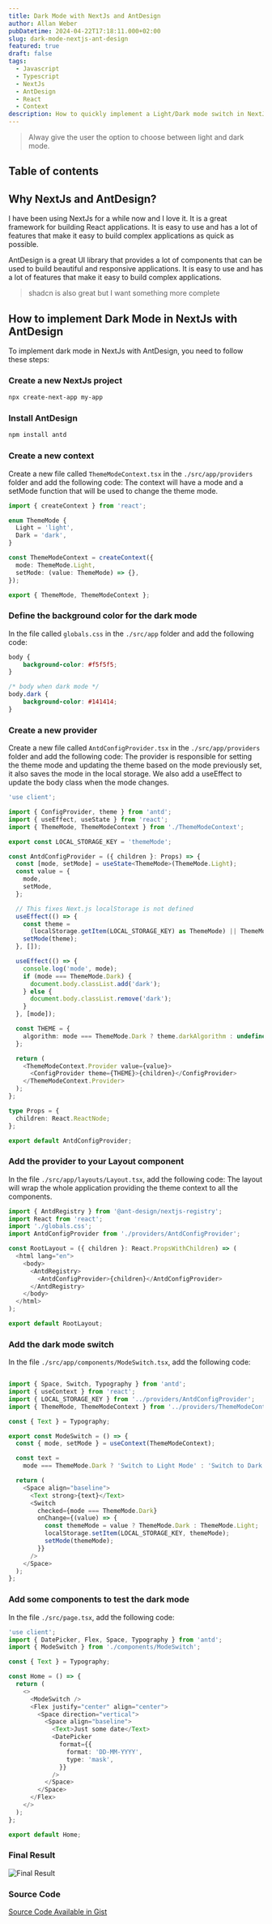 ```yaml
---
title: Dark Mode with NextJs and AntDesign
author: Allan Weber
pubDatetime: 2024-04-22T17:18:11.000+02:00
slug: dark-mode-nextjs-ant-design
featured: true
draft: false
tags:
  - Javascript
  - Typescript
  - NextJs
  - AntDesign
  - React
  - Context
description: How to quickly implement a Light/Dark mode switch in NextJs with Ant Design
---
```


> Alway give the user the option to choose between light and dark mode.

## Table of contents

## Why NextJs and AntDesign?

I have been using NextJs for a while now and I love it. It is a great framework for building React applications. It is easy to use and has a lot of features that make it easy to build complex applications as quick as possible.

AntDesign is a great UI library that provides a lot of components that can be used to build beautiful and responsive applications. It is easy to use and has a lot of features that make it easy to build complex applications.

> shadcn is also great but I want something more complete

## How to implement Dark Mode in NextJs with AntDesign

To implement dark mode in NextJs with AntDesign, you need to follow these steps:

### Create a new NextJs project

```bash
npx create-next-app my-app
```

### Install AntDesign

```bash
npm install antd
```

### Create a new context

Create a new file called `ThemeModeContext.tsx` in the `./src/app/providers` folder and add the following code:
The context will have a mode and a setMode function that will be used to change the theme mode.

```typescript
import { createContext } from 'react';

enum ThemeMode {
  Light = 'light',
  Dark = 'dark',
}

const ThemeModeContext = createContext({
  mode: ThemeMode.Light,
  setMode: (value: ThemeMode) => {},
});

export { ThemeMode, ThemeModeContext };
```

### Define the background color for the dark mode

In the file called `globals.css` in the `./src/app` folder and add the following code:

```css
body {
    background-color: #f5f5f5;
}

/* body when dark mode */
body.dark {
    background-color: #141414;
}
```

### Create a new provider

Create a new file called `AntdConfigProvider.tsx` in the `./src/app/providers` folder and add the following code:
The provider is responsible for setting the theme mode and updating the theme based on the mode previously set, it also saves the mode in the local storage.
We also add a useEffect to update the body class when the mode changes.

```typescript
'use client';

import { ConfigProvider, theme } from 'antd';
import { useEffect, useState } from 'react';
import { ThemeMode, ThemeModeContext } from './ThemeModeContext';

export const LOCAL_STORAGE_KEY = 'themeMode';

const AntdConfigProvider = ({ children }: Props) => {
  const [mode, setMode] = useState<ThemeMode>(ThemeMode.Light);
  const value = {
    mode,
    setMode,
  };

  // This fixes Next.js localStorage is not defined
  useEffect(() => {
    const theme =
      (localStorage.getItem(LOCAL_STORAGE_KEY) as ThemeMode) || ThemeMode.Light;
    setMode(theme);
  }, []);

  useEffect(() => {
    console.log('mode', mode);
    if (mode === ThemeMode.Dark) {
      document.body.classList.add('dark');
    } else {
      document.body.classList.remove('dark');
    }
  }, [mode]);

  const THEME = {
    algorithm: mode === ThemeMode.Dark ? theme.darkAlgorithm : undefined,
  };

  return (
    <ThemeModeContext.Provider value={value}>
      <ConfigProvider theme={THEME}>{children}</ConfigProvider>
    </ThemeModeContext.Provider>
  );
};

type Props = {
  children: React.ReactNode;
};

export default AntdConfigProvider;
```

### Add the provider to your Layout component

In the file `./src/app/layouts/Layout.tsx`, add the following code:
The layout will wrap the whole application providing the theme context to all the components.

```typescript
import { AntdRegistry } from '@ant-design/nextjs-registry';
import React from 'react';
import './globals.css';
import AntdConfigProvider from './providers/AntdConfigProvider';

const RootLayout = ({ children }: React.PropsWithChildren) => (
  <html lang="en">
    <body>
      <AntdRegistry>
        <AntdConfigProvider>{children}</AntdConfigProvider>
      </AntdRegistry>
    </body>
  </html>
);

export default RootLayout;
```

### Add the dark mode switch

In the file `./src/app/components/ModeSwitch.tsx`, add the following code:

```typescript

import { Space, Switch, Typography } from 'antd';
import { useContext } from 'react';
import { LOCAL_STORAGE_KEY } from '../providers/AntdConfigProvider';
import { ThemeMode, ThemeModeContext } from '../providers/ThemeModeContext';

const { Text } = Typography;

export const ModeSwitch = () => {
  const { mode, setMode } = useContext(ThemeModeContext);

  const text =
    mode === ThemeMode.Dark ? 'Switch to Light Mode' : 'Switch to Dark Mode';

  return (
    <Space align="baseline">
      <Text strong>{text}</Text>
      <Switch
        checked={mode === ThemeMode.Dark}
        onChange={(value) => {
          const themeMode = value ? ThemeMode.Dark : ThemeMode.Light;
          localStorage.setItem(LOCAL_STORAGE_KEY, themeMode);
          setMode(themeMode);
        }}
      />
    </Space>
  );
};
```

### Add some components to test the dark mode

In the file `./src/page.tsx`, add the following code:

```typescript
'use client';
import { DatePicker, Flex, Space, Typography } from 'antd';
import { ModeSwitch } from './components/ModeSwitch';

const { Text } = Typography;

const Home = () => {
  return (
    <>
      <ModeSwitch />
      <Flex justify="center" align="center">
        <Space direction="vertical">
          <Space align="baseline">
            <Text>Just some date</Text>
            <DatePicker
              format={{
                format: 'DD-MM-YYYY',
                type: 'mask',
              }}
            />
          </Space>
        </Space>
      </Flex>
    </>
  );
};

export default Home;
```

### Final Result

![Final Result](@assets/images/dark-mode-nextjs-ant-design-demo.gif)

### Source Code

[Source Code Available in Gist](https://gist.github.com/allanweber/76340eb3dbafe23fe59f1e884d1c6ed1)
